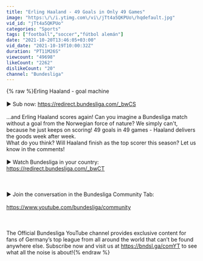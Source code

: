 ```yaml
---
title: "Erling Haaland - 49 Goals in Only 49 Games"
image: "https:\/\/i.ytimg.com\/vi\/jTt4a5QKPUo\/hqdefault.jpg"
vid_id: "jTt4a5QKPUo"
categories: "Sports"
tags: ["football","soccer","fútbol alemán"]
date: "2021-10-20T13:46:05+03:00"
vid_date: "2021-10-19T10:00:32Z"
duration: "PT11M26S"
viewcount: "49698"
likeCount: "2262"
dislikeCount: "20"
channel: "Bundesliga"
---
```

{% raw %}Erling Haaland - goal machine<br /><br />► Sub now: <a rel="nofollow" target="blank" href="https://redirect.bundesliga.com/_bwCS">https://redirect.bundesliga.com/_bwCS</a><br /><br />...and Erling Haaland scores again! Can you imagine a Bundesliga match without a goal from the Norwegian force of nature? We simply can't, because he just keeps on scoring! 49 goals in 49 games - Haaland delivers the goods week after week. <br />What do you think? Will Haaland finish as the top scorer this season? Let us know in the comments!<br /><br />► Watch Bundesliga in your country: <a rel="nofollow" target="blank" href="https://redirect.bundesliga.com/_bwCT">https://redirect.bundesliga.com/_bwCT</a><br /><br /><br /><br />► Join the conversation in the Bundesliga Community Tab:<br /><br /><a rel="nofollow" target="blank" href="https://www.youtube.com/bundesliga/community">https://www.youtube.com/bundesliga/community</a><br /><br /><br /><br />The Official Bundesliga YouTube channel provides exclusive content for fans of Germany’s top league from all around the world that can’t be found anywhere else. Subscribe now and visit us at <a rel="nofollow" target="blank" href="https://bndsl.ga/comYT">https://bndsl.ga/comYT</a> to see what all the noise is about!{% endraw %}
